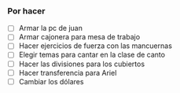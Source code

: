 
### Por hacer 
- [ ] Armar la pc de juan
- [ ] Armar cajonera para mesa de trabajo
- [ ] Hacer ejercicios de fuerza con las mancuernas
- [ ] Elegir temas para cantar en la clase de canto
- [ ] Hacer las divisiones para los cubiertos
- [ ] Hacer transferencia para Ariel 
- [ ] Cambiar los dólares 
